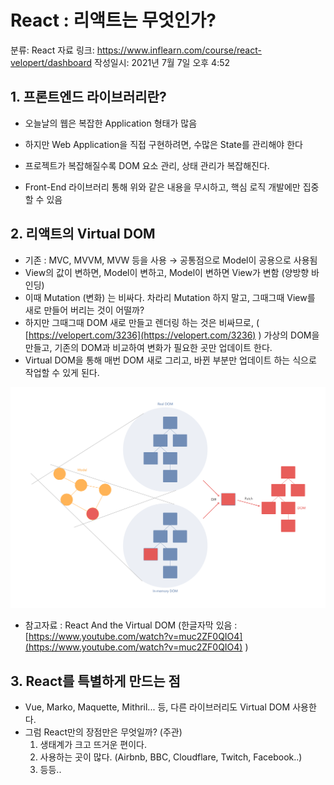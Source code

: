 # React : 리액트는 무엇인가?

분류: React
자료 링크: https://www.inflearn.com/course/react-velopert/dashboard
작성일시: 2021년 7월 7일 오후 4:52

## 1. 프론트엔드 라이브러리란?

- 오늘날의 웹은 복잡한 Application 형태가 많음
- 하지만 Web Application을 직접 구현하려면, 수많은 State를 관리해야 한다
- 프로젝트가 복잡해질수록 DOM 요소 관리, 상태 관리가 복잡해진다.

- Front-End 라이브러리 통해 위와 같은 내용을 무시하고, 핵심 로직 개발에만 집중할 수 있음

## 2. 리액트의 Virtual DOM

- 기존 : MVC, MVVM, MVW 등을 사용 → 공통점으로 Model이 공용으로 사용됨
- View의 값이 변하면, Model이 변하고, Model이 변하면 View가 변함 (양방향 바인딩)
- 이때 Mutation (변화) 는 비싸다. 차라리 Mutation 하지 말고, 그때그때 View를 새로 만들어 버리는 것이 어떨까?
- 하지만 그때그때 DOM 새로 만들고 렌더링 하는 것은 비싸므로, ( [https://velopert.com/3236](https://velopert.com/3236) )   가상의 DOM을 만들고, 기존의 DOM과 비교하여 변화가 필요한 곳만 업데이트 한다.
- Virtual DOM을 통해 매번 DOM 새로 그리고, 바뀐 부분만 업데이트 하는 식으로 작업할 수 있게 된다.

![React%20%E1%84%85%E1%85%B5%E1%84%8B%E1%85%A2%E1%86%A8%E1%84%90%E1%85%B3%E1%84%82%E1%85%B3%E1%86%AB%20%E1%84%86%E1%85%AE%E1%84%8B%E1%85%A5%E1%86%BA%E1%84%8B%E1%85%B5%E1%86%AB%E1%84%80%E1%85%A1%2007d4f0c4dbe6473293c10f7c9a35cdf5/Untitled.png](https://github.com/LemonDouble/TIL/blob/main/react/img/Untitled.png)

- 참고자료 : React And the Virtual DOM (한글자막 있음 : [https://www.youtube.com/watch?v=muc2ZF0QIO4](https://www.youtube.com/watch?v=muc2ZF0QIO4) )

## 3. React를 특별하게 만드는 점

- Vue, Marko, Maquette, Mithril... 등, 다른 라이브러리도 Virtual DOM 사용한다.
- 그럼 React만의 장점만은 무엇일까? (주관)
    1. 생태계가 크고 뜨거운 편이다. 
    2. 사용하는 곳이 많다. (Airbnb, BBC, Cloudflare, Twitch, Facebook..)
    3. 등등..
